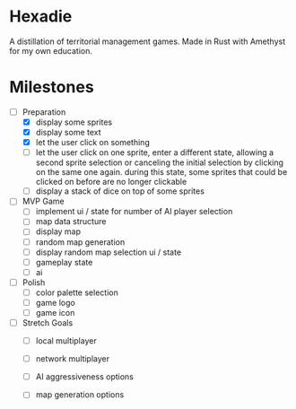 # Hexadie
A distillation of territorial management games. Made in Rust with Amethyst for my own education.

# Milestones
- [ ] Preparation 
  - [X] display some sprites
  - [X] display some text
  - [X] let the user click on something
  - [ ] let the user click on one sprite, enter a different state, allowing a second sprite selection or canceling the initial selection by clicking on the same one again. during this state, some sprites that could be clicked on before are no longer clickable
  - [ ] display a stack of dice on top of some sprites
- [ ] MVP Game
  - [ ] implement ui / state for number of AI player selection
  - [ ] map data structure
  - [ ] display map
  - [ ] random map generation
  - [ ] display random map selection ui / state
  - [ ] gameplay state
  - [ ] ai
- [ ] Polish
  - [ ] color palette selection
  - [ ] game logo
  - [ ] game icon
- [ ] Stretch Goals
  - [ ] local multiplayer
  - [ ] network multiplayer
  - [ ] AI aggressiveness options
  - [ ] map generation options
  